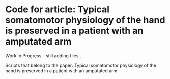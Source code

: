 # Code for article: Typical somatomotor physiology of the hand is preserved in a patient with an amputated arm 
Work in Progress - still adding files..

Scripts that belong to the paper: Typical somatomotor physiology of the hand is preserved in a patient with an amputated arm
